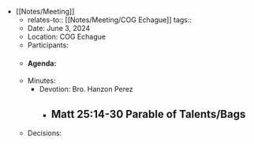 - [[Notes/Meeting]]
	- relates-to:: [[Notes/Meeting/COG Echague]] 
	  tags::
	- Date: June 3, 2024
	- Location: COG Echague
	- Participants:
	- #### Agenda:
	- Minutes:
		- Devotion: Bro. Hanzon Perez
			- Matt 25:14-30 **Parable of Talents/Bags**
				-
	- Decisions: